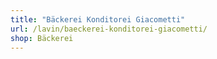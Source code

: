 ```yaml
---
title: "Bäckerei Konditorei Giacometti"
url: /lavin/baeckerei-konditorei-giacometti/
shop: Bäckerei
---
```

